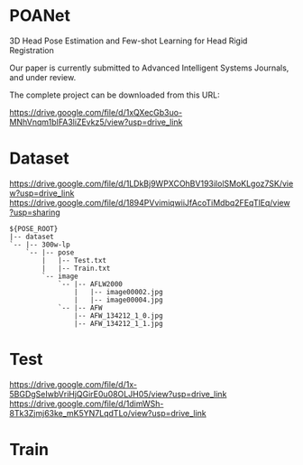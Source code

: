 # POANet
3D Head Pose Estimation and Few-shot Learning for Head Rigid Registration

Our paper is currently submitted to Advanced Intelligent Systems Journals, and under review.

The complete project can be downloaded from this URL:

https://drive.google.com/file/d/1xQXecGb3uo-MNhVnqm1bIFA3liZEvkz5/view?usp=drive_link

# Dataset

https://drive.google.com/file/d/1LDkBj9WPXCOhBV193ilolSMoKLgoz7SK/view?usp=drive_link
https://drive.google.com/file/d/1894PVvimiqwiiJfAcoTiMdbq2FEqTlEq/view?usp=sharing


```
${POSE_ROOT}
|-- dataset
`-- |-- 300w-lp
    `-- |-- pose
        |   |-- Test.txt
        |   |-- Train.txt
        `-- image
            `-- |-- AFLW2000
                |   |-- image00002.jpg
                |   |-- image00004.jpg
            `-- |-- AFW
                |-- AFW_134212_1_0.jpg
                |-- AFW_134212_1_1.jpg
```
# Test

https://drive.google.com/file/d/1x-5BGDgSeIwbVriHjQGirE0u08OLJH05/view?usp=drive_link
https://drive.google.com/file/d/1dimWSh-8Tk3Zjmj63ke_mK5YN7LqdTLo/view?usp=drive_link

# Train


